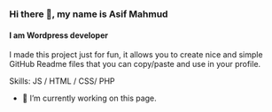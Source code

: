 ### Hi there 👋, my name is Asif Mahmud
#### I am Wordpress developer
I made this project just for fun, it allows you to create nice and simple GitHub Readme files that you can copy/paste and use in your profile.

Skills:   JS / HTML / CSS/ PHP

- 🔭 I’m currently working on this page. 




